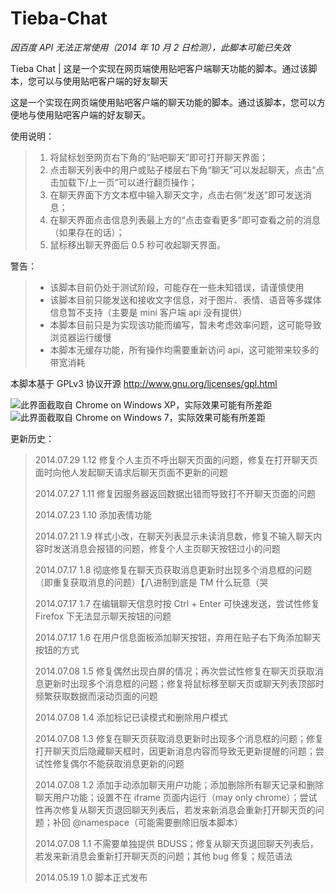 Tieba-Chat
==========

*因百度 API 无法正常使用（2014 年 10 月 2 日检测），此脚本可能已失效*

Tieba Chat | 这是一个实现在网页端使用贴吧客户端聊天功能的脚本。通过该脚本，您可以与使用贴吧客户端的好友聊天

这是一个实现在网页端使用贴吧客户端的聊天功能的脚本。通过该脚本，您可以方便地与使用贴吧客户端的好友聊天。

使用说明：
> 1. 将鼠标划至网页右下角的“贴吧聊天”即可打开聊天界面；
> 2. 点击聊天列表中的用户或贴子楼层右下角“聊天”可以发起聊天，点击“点击加载下/上一页”可以进行翻页操作；
> 3. 在聊天界面下方文本框中输入聊天文字，点击右侧“发送”即可发送消息；
> 4. 在聊天界面点击信息列表最上方的“点击查看更多”即可查看之前的消息（如果存在的话）；
> 5. 鼠标移出聊天界面后 0.5 秒可收起聊天界面。

警告：
> * 该脚本目前仍处于测试阶段，可能存在一些未知错误，请谨慎使用
> * 该脚本目前只能发送和接收文字信息，对于图片、表情、语音等多媒体信息暂不支持（主要是 mini 客户端 api 没有提供）
> * 本脚本目前只是为实现该功能而编写，暂未考虑效率问题，这可能导致浏览器运行缓慢
> * 本脚本无缓存功能，所有操作均需要重新访问 api，这可能带来较多的带宽消耗

本脚本基于 GPLv3 协议开源 http://www.gnu.org/licenses/gpl.html‎

![此界面截取自 Chrome on Windows XP，实际效果可能有所差距](https://cloud.githubusercontent.com/assets/8115912/3609206/db49f352-0d74-11e4-8916-626b592f1be0.png)
![此界面截取自 Chrome on Windows 7，实际效果可能有所差距](https://cloud.githubusercontent.com/assets/8115912/3609244/a5a4dcde-0d75-11e4-856d-75331d6ac318.png)

更新历史： 
> 2014.07.29 1.12 修复个人主页不呼出聊天页面的问题，修复在打开聊天页面时向他人发起聊天请求后聊天页面不更新的问题
> 
> 2014.07.27 1.11 修复因服务器返回数据出错而导致打不开聊天页面的问题
> 
> 2014.07.23 1.10 添加表情功能
> 
> 2014.07.21 1.9 样式小改，在聊天列表显示未读消息数，修复不输入聊天内容时发送消息会报错的问题，修复个人主页聊天按钮过小的问题
> 
> 2014.07.17 1.8 彻底修复在聊天页获取消息更新时出现多个消息框的问题（即重复获取消息的问题）【八进制到底是 TM 什么玩意（哭
> 
> 2014.07.17 1.7 在编辑聊天信息时按 Ctrl + Enter 可快速发送，尝试性修复 Firefox 下无法显示聊天按钮的问题
> 
> 2014.07.17 1.6 在用户信息面板添加聊天按钮，弃用在贴子右下角添加聊天按钮的方式
> 
> 2014.07.08 1.5 修复偶然出现白屏的情况；再次尝试性修复在聊天页获取消息更新时出现多个消息框的问题；修复将鼠标移至聊天页或聊天列表顶部时频繁获取数据而滚动页面的问题
> 
> 2014.07.08 1.4 添加标记已读模式和删除用户模式
> 
> 2014.07.08 1.3 修复在聊天页获取消息更新时出现多个消息框的问题；修复打开聊天页后隐藏聊天框时，因更新消息内容而导致无更新提醒的问题；尝试性修复偶尔不能获取消息更新的问题
> 
> 2014.07.08 1.2 添加手动添加聊天用户功能；添加删除所有聊天记录和删除聊天用户功能；设置不在 iframe 页面内运行（may only chrome）；尝试性再次修复从聊天页退回聊天列表后，若发来新消息会重新打开聊天页的问题；补回 @namespace（可能需要删除旧版本脚本）
> 
> 2014.07.08 1.1 不需要单独提供 BDUSS；修复从聊天页退回聊天列表后，若发来新消息会重新打开聊天页的问题；其他 bug 修复；规范语法
> 
> 2014.05.19 1.0 脚本正式发布
